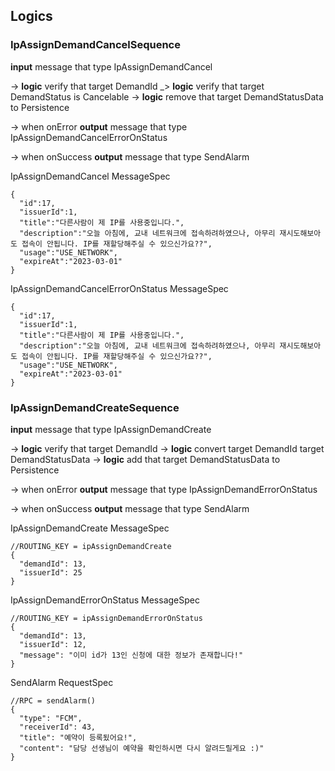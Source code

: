 ## Logics
### IpAssignDemandCancelSequence
**input** message that type IpAssignDemandCancel

-> **logic** verify that target DemandId
_> **logic** verify that target DemandStatus is Cancelable
-> **logic** remove that target DemandStatusData to Persistence

-> when onError **output** message that type IpAssignDemandCancelErrorOnStatus

-> when onSuccess **output** message that type SendAlarm

IpAssignDemandCancel MessageSpec
```json5
{
  "id":17,
  "issuerId":1,
  "title":"다른사람이 제 IP를 사용중입니다.",
  "description":"오늘 아침에, 교내 네트워크에 접속하려하였으나, 아무리 재시도해보아도 접속이 안됩니다. IP를 재할당해주실 수 있으신가요??",
  "usage":"USE_NETWORK",
  "expireAt":"2023-03-01"
}
```

IpAssignDemandCancelErrorOnStatus MessageSpec
```json5
{
  "id":17,
  "issuerId":1,
  "title":"다른사람이 제 IP를 사용중입니다.",
  "description":"오늘 아침에, 교내 네트워크에 접속하려하였으나, 아무리 재시도해보아도 접속이 안됩니다. IP를 재할당해주실 수 있으신가요??",
  "usage":"USE_NETWORK",
  "expireAt":"2023-03-01"
}
```

### IpAssignDemandCreateSequence
**input** message that type IpAssignDemandCreate

-> **logic** verify that target DemandId
-> **logic** convert target DemandId target DemandStatusData
-> **logic** add that target DemandStatusData to Persistence

-> when onError **output** message that type IpAssignDemandErrorOnStatus

-> when onSuccess **output** message that type SendAlarm

IpAssignDemandCreate MessageSpec
```json5
//ROUTING_KEY = ipAssignDemandCreate
{
  "demandId": 13,
  "issuerId": 25
}
```

IpAssignDemandErrorOnStatus MessageSpec
```json5
//ROUTING_KEY = ipAssignDemandErrorOnStatus
{
  "demandId": 13,
  "issuerId": 12,
  "message": "이미 id가 13인 신청에 대한 정보가 존재합니다!"
}
```

SendAlarm RequestSpec
```json5
//RPC = sendAlarm()
{
  "type": "FCM",
  "receiverId": 43,
  "title": "예약이 등록됬어요!",
  "content": "담당 선생님이 예약을 확인하시면 다시 알려드릴게요 :)"
}
```
